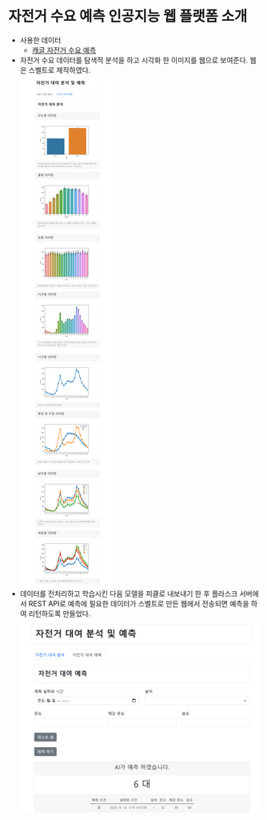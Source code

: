 # 자전거 수요 예측 인공지능 웹 플랫폼 소개
- 사용한 데이터
    - [캐글 자전거 수요 예측](https://www.kaggle.com/c/bike-sharing-demand)
- 자전거 수요 데이터를 탐색적 분석을 하고 시각화 한 이미지를 웹으로 보여준다. 웹은 스벨트로 제작하였다.   
![](md-img/graphs.png)
- 데이터를 전처리하고 학습시킨 다음 모델을 피클로 내보내기 한 후 플라스크 서버에서 REST API로 예측에 필요한 데이터가 스벨트로 만든 웹에서 전송되면 예측을 하여 리턴하도록 만들었다.
![](md-img/predict.png)
